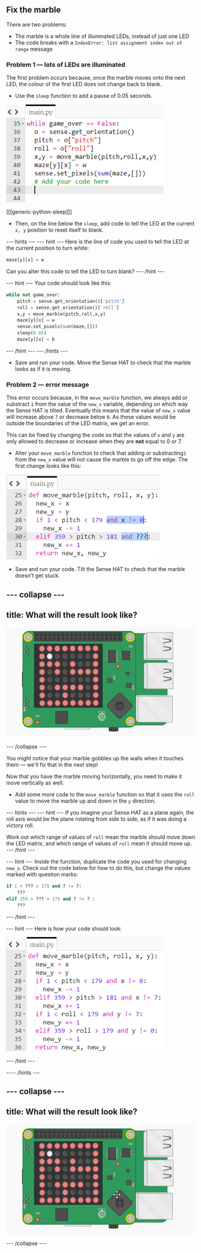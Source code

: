 ## Fix the marble

There are two problems:
  - The marble is a whole line of illuminated LEDs, instead of just one LED
  - The code breaks with a `IndexError: list assignment index out of range` message

### Problem 1 — lots of LEDs are illuminated

The first problem occurs because, once the marble moves onto the next LED, the colour of the first LED does not change back to blank.

+ Use the `sleep` function to add a pause of 0.05 seconds.

![Add a sleep](images/add-a-sleep.png)

[[[generic-python-sleep]]]


+ Then, on the line below the `sleep`, add code to tell the LED at the current `x, y` position to reset itself to blank.

--- hints ---
--- hint ---
Here is the line of code you used to tell the LED at the current position to turn white:

```python
maze[y][x] = w
```

Can you alter this code to tell the LED to turn blank?
--- /hint ---

--- hint ---
Your code should look like this:

```python
while not game_over:
    pitch = sense.get_orientation()['pitch']
    roll = sense.get_orientation()['roll']
    x,y = move_marble(pitch,roll,x,y)
    maze[y][x] = w
    sense.set_pixels(sum(maze,[]))
    sleep(0.05)
    maze[y][x] = b
```
--- /hint ---
--- /hints ---

+ Save and run your code. Move the Sense HAT to check that the marble looks as if it is moving.

### Problem 2 — error message

This error occurs because, in the `move_marble` function, we always add or substract `1` from the value of the `new_x` variable, depending on which way the Sense HAT is tilted. Eventually this means that the value of `new_x` value will increase above `7` or decrease below `0`. As these values would be outside the boundaries of the LED matrix, we get an error.

This can be fixed by changing the code so that the values of `x` and `y` are only allowed to decrease or increase when they are **not** equal to 0 or 7.

+ Alter your `move_marble` function to check that adding or substracting`1` from the `new_x` value will not cause the marble to go off the edge. The first change looks like this:

![Stop the marble crashing](images/stop-marble-crashing.png)

+ Save and run your code. Tilt the Sense HAT to check that the marble doesn't get stuck.

--- collapse ---
---
title: What will the result look like?
---

![Gobbly marble](images/gobbly-marble.gif)

--- /collapse ---

You might notice that your marble gobbles up the walls when it touches them — we'll fix that in the next step!

Now that you have the marble moving horizontally, you need to make it move vertically as well.

+ Add some more code to the `move_marble` function so that it uses the `roll` value to move the marble up and down in the `y` direction.

--- hints ---
--- hint ---
If you imagine your Sense HAT as a plane again, the roll axis would be the plane rotating from side to side, as if it was doing a victory roll.

Work out which range of values of `roll` mean the marble should move down the LED matrix, and which range of values of `roll` mean it should move up.
--- /hint ---

--- hint ---
Inside the function, duplicate the code you used for changing `new_x`. Check out the code below for how to do this, but change the values marked with question marks:

```python
if 1 < ??? < 179 and ? != ?:
    ???
elif 359 > ??? > 179 and ? != ? :
    ???
```

--- /hint ---

--- hint ---
Here is how your code should look:

![Finished marble hint](images/finished-marble-hint.png)

--- /hint ---

---- /hints ---


--- collapse ---
---
title: What will the result look like?
---
![Marble moves both ways](images/both-ways.gif)

--- /collapse ---
